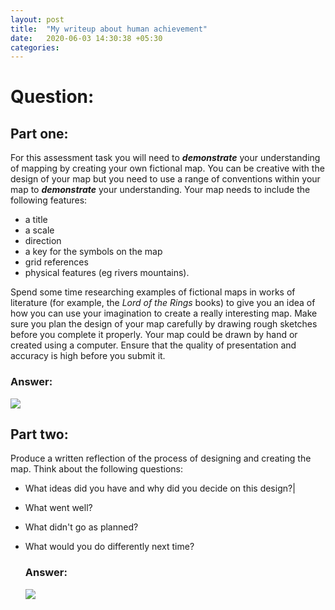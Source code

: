 ```yaml
---
layout: post
title:  "My writeup about human achievement"
date:   2020-06-03 14:30:38 +05:30
categories:
---
```

# Question:

## Part one:

For this assessment task you will need to ***demonstrate*** your understanding of mapping by creating your own fictional map. You can be creative with the design of your map but you need to use a range of conventions within your map to ***demonstrate*** your understanding.
Your map needs to include the following features:

- a title
- a scale
- direction
- a key for the symbols on the map
- grid references
- physical features (eg rivers mountains).

Spend some time researching examples of fictional maps in works of literature (for example, the *Lord of the Rings* books) to give you an idea of how you can use your imagination to create a really interesting map. Make sure you plan the design of your map carefully by drawing rough sketches before you complete it properly. Your map could be drawn by hand or created using a computer. Ensure that the quality of presentation and accuracy is high before you submit it.

### Answer:

![]({{site.baseurl}}/assets/map-of-zsat-complex.jpg)

## Part two:

Produce a written reflection of the process of designing and creating the map. Think about the following questions:

- What ideas did you have and why did you decide on this design?|

- What went well?

- What didn't go as planned?

- What would you do differently next time?

  ### Answer:

  ![]({{site.baseurl}}/assets/map-of-zsat-complex-reflection.jpg)

  